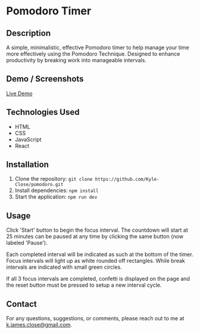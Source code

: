 # Pomodoro Timer

## Description
A simple, minimalistic, effective Pomodoro timer to help manage your time more effectively using the Pomodoro Technique. Designed to enhance productivity by breaking work into manageable intervals.

## Demo / Screenshots
[Live Demo](https://kyle-close.github.io/pomodoro/)

## Technologies Used
- HTML
- CSS
- JavaScript
- React

## Installation
1. Clone the repository: `git clone https://github.com/Kyle-Close/pomodoro.git`
2. Install dependencies: `npm install`
3. Start the application: `npm run dev`

## Usage
Click 'Start' button to begin the focus interval. The countdown will start at 25 minutes can be paused at any time by clicking the same button (now labeled 'Pause').

Each completed interval will be indicated as such at the bottom of the timer. Focus intervals will light up as white rounded off rectangles. While break intervals are indicated with small green circles.

If all 3 focus intervals are completed, confetti is displayed on the page and the reset button must be pressed to setup a new interval cycle.

## Contact
For any questions, suggestions, or comments, please reach out to me at [k.james.close@gmail.com](mailto:k.james.close@gmail.com).

